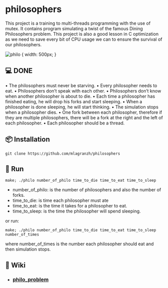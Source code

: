 # philosophers

This project is a training to multi-threads programming with the use of mutex.
It contains program simulating a twist of the famous Dining Philosophers problem.
This project is also a good lesson in C optimization as we need to save every bit of CPU usage we can to ensure the survival of our philosophers.

![philo](https://camo.githubusercontent.com/db61cc08cc9be57152afb22ae99eedde38120c5a2eee648ce28c4345a599ae32/68747470733a2f2f75706c6f61642e77696b696d656469612e6f72672f77696b6970656469612f636f6d6d6f6e732f372f37622f416e5f696c6c757374726174696f6e5f6f665f7468655f64696e696e675f7068696c6f736f70686572735f70726f626c656d2e706e67) { width: 500px; }
## 💻 DONE

• The philosophers must never be starving. 
• Every philosopher needs to eat. 
• Philosophers don’t speak with each other. 
• Philosophers don’t know when another philosopher is about to die. 
• Each time a philosopher has finished eating, he will drop his forks and start sleeping. 
• When a philosopher is done sleeping, he will start thinking. 
• The simulation stops when a philosopher dies. 
• One fork between each philosopher, therefore if they are multiple philosophers, there will be a fork at the right and the left of each philosopher. 
• Each philosopher should be a thread.

## 📦 Installation
  ```shell
  git clone https://github.com/mlagranzh/philosophers
  ```
 
## 🚀 Run
  ```shell
  make; ./philo number_of_philo time_to_die time_to_eat time_to_sleep
  ```
  
- number_of_philo: is the number of philosophers and also the number of forks.
- time_to_die: is time each philosopher must ate
- time_to_eat: is the time it takes for a philosopher to eat.
- time_to_sleep: is the time the philosopher will spend sleeping.

or run:
  ```shell
  make; ./philo number_of_philo time_to_die time_to_eat time_to_sleep number_of_times
  ```
where  number_of_times is the number each philosopher should eat and then simulation stops.

## 📖 Wiki
- ### [philo_problem](https://en.wikipedia.org/wiki/Dining_philosophers_problem)
